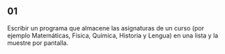 ## 01
Escribir un programa que almacene las asignaturas de un curso (por ejemplo Matemáticas, Física, Química, Historia y Lengua) en una lista y la muestre por pantalla.